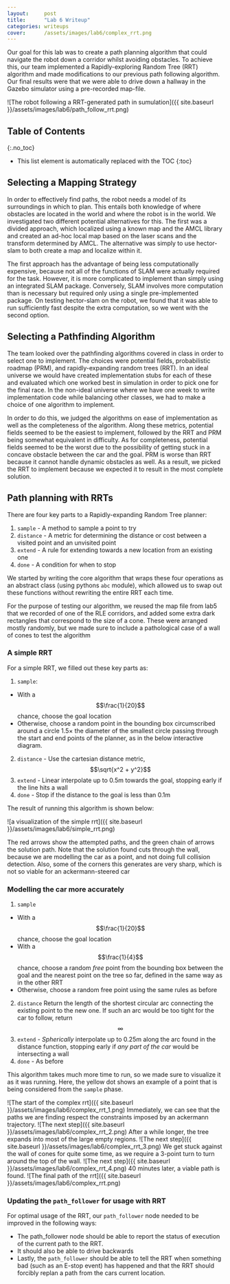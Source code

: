 ```yaml
---
layout:     post
title:      "Lab 6 Writeup"
categories: writeups
cover:      /assets/images/lab6/complex_rrt.png
---
```


<!-- TODO: introduction -->

Our goal for this lab was to create a path planning algorithm that could navigate the robot down a corridor whilst avoiding obstacles. To achieve this, our team implemented a Rapidly-exploring Random Tree (RRT) algorithm and made modifications to our previous path following algorithm. Our final results were that we were able to drive down a hallway in the Gazebo simulator using a pre-recorded map-file.

![The robot following a RRT-generated path in sumulation]({{ site.baseurl }}/assets/images/lab6/path_follow_rrt.png)

<!--more-->

## Table of Contents
{:.no_toc}

* This list element is automatically replaced with the TOC
{:toc}

## Selecting a Mapping Strategy

In order to effectively find paths, the robot needs a model of its surroundings in which to plan.  This entails both knowledge of where obstacles are located in the world and where the robot is in the world.  We investigated two different potential alternatives for this.  The first was a divided approach, which localized using a known map and the AMCL library and created an ad-hoc local map based on the laser scans and the transform determined by AMCL.  The alternative was simply to use hector-slam to both create a map and localize within it.

The first approach has the advantage of being less computationally expensive, because not all of the functions of SLAM were actually required for the task.  However, it is more complicated to implement than simply using an integrated SLAM package.  Conversely, SLAM involves more computation than is necessary but required only using a single pre-implemented package.  On testing hector-slam on the robot, we found that it was able to run sufficiently fast despite the extra computation, so we went with the second option.

## Selecting a Pathfinding Algorithm

The team looked over the pathfinding algorithms covered in class in order to select one to implement. The choices were potential fields, probabilistic roadmap (PRM), and rapidly-expanding random trees (RRT). In an ideal universe we would have created implementation stubs for each of these and evaluated which one worked best in simulation in order to pick one for the final race. In the non-ideal universe where we have one week to write implementation code while balancing other classes, we had to make a choice of one algorithm to implement.

In order to do this, we judged the algorithms on ease of implementation as well as the completeness of the algorithm. Along these metrics, potential fields seemed to be the easiest to implement, followed by the RRT and PRM being somewhat equivalent in difficulty. As for completeness, potential fields seemed to be the worst due to the possibility of getting stuck in a concave obstacle between the car and the goal. PRM is worse than RRT because it cannot handle dynamic obstacles as well. As a result, we picked the RRT to implement because we expected it to result in the most complete solution.


## Path planning with RRTs

There are four key parts to a Rapidly-expanding Random Tree planner:

1. `sample` - A method to sample a point to try
2. `distance` - A metric for determining the distance or cost between a visited point and an unvisited point
3. `extend` - A rule for extending towards a new location from an existing one
4. `done` - A condition for when to stop

We started by writing the core algorithm that wraps these four operations as an abstract class (using pythons `abc` module), which allowed us to swap out these functions without rewriting the entire RRT each time.

For the purpose of testing our algorithm, we reused the map file from lab5 that we recorded of one of the RLE corridors, and added some extra dark rectangles that correspond to the size of a cone. These were arranged mostly randomly, but we made sure to include a pathological case of a wall of cones to test the algorithm

### A simple RRT

For a simple RRT, we filled out these key parts as:

1. `sample`:
  * With a $$\frac{1}{20}$$ chance, choose the goal location
  * Otherwise, choose a random point in the bounding box circumscribed around a circle 1.5&times; the diameter of the smallest circle passing through the start and end points of the planner, as in the below interactive diagram. <object type="image/svg+xml" data="{{ site.baseurl }}/assets/images/lab6/sample_simple.svg" width="300px" height="100px"></object>
2. `distance` - Use the cartesian distance metric, $$\sqrt{x^2 + y^2}$$
3. `extend` - Linear interpolate up to 0.5m towards the goal, stopping early if the line hits a wall
4. `done` - Stop if the distance to the goal is less than 0.1m

The result of running this algorithm is shown below:

![a visualization of the simple rrt]({{ site.baseurl }}/assets/images/lab6/simple_rrt.png)

The red arrows show the attempted paths, and the green chain of arrows the solution path. Note that the solution found cuts through the wall, because we are modelling the car as a point, and not doing full collision detection. Also, some of the corners this generates are very sharp, which is not so viable for an ackermann-steered car

### Modelling the car more accurately

<!-- remarks about how the car is non-holonomic -->


1. `sample`
  * With a $$\frac{1}{20}$$ chance, choose the goal location
  * With a $$\frac{1}{4}$$ chance, choose a random _free_ point from the bounding box between the goal and the nearest point on the tree so far, defined in the same way as in the other RRT
  * Otherwise, choose a random free point using the same rules as before <!-- insert diagram, possibly inline svg -->
2. `distance`
   Return the length of the shortest circular arc connecting the existing point to the new one. If such an arc would be too tight for the car to follow, return $$\infty$$
3. `extend` - _Spherically_ interpolate up to 0.25m along the arc found in the distance function, stopping early if _any part of the car_ would be intersecting a wall
4. `done` - As before

This algorithm takes much more time to run, so we made sure to visualize it as it was running. Here, the yellow dot shows an example of a point that is being considered from the `sample` phase.

![The start of the complex rrt]({{ site.baseurl }}/assets/images/lab6/complex_rrt_1.png)
Immediately, we can see that the paths we are finding respect the constraints imposed by an ackermann trajectory.
![The next step]({{ site.baseurl }}/assets/images/lab6/complex_rrt_2.png)
After a while longer, the tree expands into most of the large empty regions.
![The next step]({{ site.baseurl }}/assets/images/lab6/complex_rrt_3.png)
We get stuck against the wall of cones for quite some time, as we require a 3-point turn to turn around the top of the wall.
![The next step]({{ site.baseurl }}/assets/images/lab6/complex_rrt_4.png)
40 minutes later, a viable path is found.
![The final path of the rrt]({{ site.baseurl }}/assets/images/lab6/complex_rrt.png)

### Updating the `path_follower` for usage with RRT
<!-- Assigned to Winterg -->

For optimal usage of the RRT, our `path_follower` node needed to be improved in the following ways:
* The path_follower node should be able to report the status of execution of the current path to the RRT.
* It should also be able to drive backwards
* Lastly, the `path_follower` should be able to tell the RRT when something bad (such as an E-stop event) has happened and that the RRT should forcibly replan a path from the cars current location.
